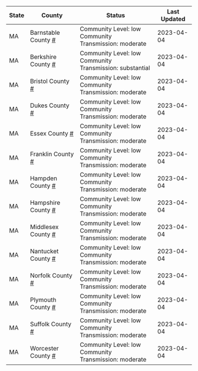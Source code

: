 State | County | Status | Last Updated
--- | --- | --- | --- 
MA | Barnstable County <a href="#barnstable_county">#</a> | <a name="barnstable_county"></a>Community Level: low<br/>Community Transmission: moderate | 2023-04-04
MA | Berkshire County <a href="#berkshire_county">#</a> | <a name="berkshire_county"></a>Community Level: low<br/>Community Transmission: substantial | 2023-04-04
MA | Bristol County <a href="#bristol_county">#</a> | <a name="bristol_county"></a>Community Level: low<br/>Community Transmission: moderate | 2023-04-04
MA | Dukes County <a href="#dukes_county">#</a> | <a name="dukes_county"></a>Community Level: low<br/>Community Transmission: moderate | 2023-04-04
MA | Essex County <a href="#essex_county">#</a> | <a name="essex_county"></a>Community Level: low<br/>Community Transmission: moderate | 2023-04-04
MA | Franklin County <a href="#franklin_county">#</a> | <a name="franklin_county"></a>Community Level: low<br/>Community Transmission: moderate | 2023-04-04
MA | Hampden County <a href="#hampden_county">#</a> | <a name="hampden_county"></a>Community Level: low<br/>Community Transmission: moderate | 2023-04-04
MA | Hampshire County <a href="#hampshire_county">#</a> | <a name="hampshire_county"></a>Community Level: low<br/>Community Transmission: moderate | 2023-04-04
MA | Middlesex County <a href="#middlesex_county">#</a> | <a name="middlesex_county"></a>Community Level: low<br/>Community Transmission: moderate | 2023-04-04
MA | Nantucket County <a href="#nantucket_county">#</a> | <a name="nantucket_county"></a>Community Level: low<br/>Community Transmission: moderate | 2023-04-04
MA | Norfolk County <a href="#norfolk_county">#</a> | <a name="norfolk_county"></a>Community Level: low<br/>Community Transmission: moderate | 2023-04-04
MA | Plymouth County <a href="#plymouth_county">#</a> | <a name="plymouth_county"></a>Community Level: low<br/>Community Transmission: moderate | 2023-04-04
MA | Suffolk County <a href="#suffolk_county">#</a> | <a name="suffolk_county"></a>Community Level: low<br/>Community Transmission: moderate | 2023-04-04
MA | Worcester County <a href="#worcester_county">#</a> | <a name="worcester_county"></a>Community Level: low<br/>Community Transmission: moderate | 2023-04-04

